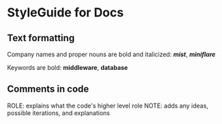 # StyleGuide for Docs

## Text formatting

Company names and proper nouns are bold and italicized: **_mist_**, **_miniflare_**

Keywords are bold: **middleware**, **database**

## Comments in code

ROLE: explains what the code's higher level role
NOTE: adds any ideas, possible iterations, and explanations
